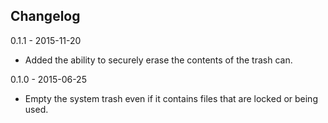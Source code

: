 ## Changelog

0.1.1 - 2015-11-20
- Added the ability to securely erase the contents of the trash can.

0.1.0 - 2015-06-25
- Empty the system trash even if it contains files that are locked or being used.
